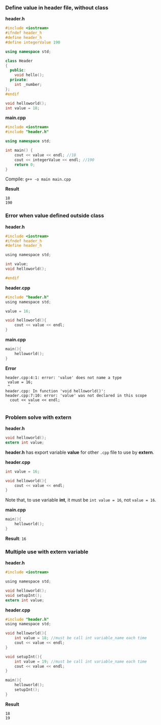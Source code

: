 ### Define value in header file, without class

**header.h**
```cpp
#include <iostream>
#ifndef header_h
#define header_h
#define integerValue 190

using namespace std;

class Header
{
  public:
    void hello();
  private:
    int _number;
};
#endif

void helloworld();
int value = 18;
```
**main.cpp**
```cpp
#include <iostream>
#include "header.h"

using namespace std;

int main() {
    cout << value << endl; //18
    cout << integerValue << endl; //190
    return 0;
}
```
Compile: ``g++ -o main main.cpp``

**Result**
```
18
190
```

### Error when value defined outside class

**header.h**

```c
#include <iostream>
#ifndef header_h
#define header_h

using namespace std;

int value;
void helloworld();

#endif
```
**header.cpp**
```c
#include "header.h"
using namespace std;

value = 16;

void helloworld(){
	cout << value << endl;
}
```

**main.cpp**

```c
main(){
	helloworld();
}
```

**Error**

```
header.cpp:4:1: error: 'value' does not name a type
 value = 16;
 ^
header.cpp: In function 'void helloworld()':
header.cpp:7:10: error: 'value' was not declared in this scope
  cout << value << endl;
          ^
```

### Problem solve with extern

**header.h**

```c
void helloworld();
extern int value;
```

**header.h** has export variable **value** for other ``.cpp`` file to use by **extern**.

**header.cpp**

```c
int value = 16; 

void helloworld(){
	cout << value << endl;
}
```

Note that, to use variable **int**, it must be ``int value = 16``, not ``value = 16``.

**main.cpp**

```c
main(){
	helloworld();
}
```
**Result**: ``16``

### Multiple use with extern variable

**header.h**

```c
#include <iostream>

using namespace std;

void helloworld();
void setupInt();
extern int value;
```

**header.cpp**

```c
#include "header.h"
using namespace std;

void helloworld(){
	int value = 18; //must be call int variable_name each time
	cout << value << endl;
}

void setupInt(){
	int value = 19; //must be call int variable_name each time
	cout << value << endl;
}
```

```c
main(){
	helloworld();
	setupInt();
}
```
**Result**
```
18
19
```
